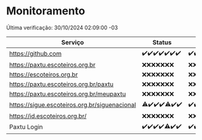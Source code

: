 # Monitoramento

Última verificação: 30/10/2024 02:09:00 -03

|Serviço|Status|Últimas 24h|
|---|---|---|
|https://github.com|<span title="2024-10-23: OK=23">✔️</span><span title="2024-10-24: OK=23">✔️</span><span title="2024-10-25: OK=23">✔️</span><span title="2024-10-26: OK=23">✔️</span><span title="2024-10-27: OK=23">✔️</span><span title="2024-10-28: OK=23">✔️</span><span title="2024-10-29: OK=5">✔️</span>|<span title="29/10/2024 03:12:00 -03 : 200">✔️</span><span title="29/10/2024 04:09:00 -03 : 200">✔️</span><span title="29/10/2024 05:11:00 -03 : 200">✔️</span><span title="29/10/2024 06:09:00 -03 : 200">✔️</span><span title="29/10/2024 07:09:00 -03 : 200">✔️</span><span title="29/10/2024 08:07:00 -03 : 200">✔️</span><span title="29/10/2024 09:15:00 -03 : 200">✔️</span><span title="29/10/2024 10:18:00 -03 : 200">✔️</span><span title="29/10/2024 11:08:00 -03 : 200">✔️</span><span title="29/10/2024 12:08:00 -03 : 200">✔️</span><span title="29/10/2024 13:10:00 -03 : 200">✔️</span><span title="29/10/2024 14:07:00 -03 : 200">✔️</span><span title="29/10/2024 15:11:00 -03 : 200">✔️</span><span title="29/10/2024 16:06:00 -03 : 200">✔️</span><span title="29/10/2024 17:09:00 -03 : 200">✔️</span><span title="29/10/2024 18:07:00 -03 : 200">✔️</span><span title="29/10/2024 19:08:00 -03 : 200">✔️</span><span title="29/10/2024 20:08:00 -03 : 200">✔️</span><span title="29/10/2024 21:40:00 -03 : 200">✔️</span><span title="29/10/2024 23:12:00 -03 : 200">✔️</span><span title="30/10/2024 00:16:00 -03 : 200">✔️</span><span title="30/10/2024 01:11:00 -03 : 200">✔️</span><span title="30/10/2024 02:09:00 -03 : 200">✔️</span>|
|https://paxtu.escoteiros.org.br|<span title="2024-10-23: Falhas=23">❌</span><span title="2024-10-24: Falhas=23">❌</span><span title="2024-10-25: Falhas=23">❌</span><span title="2024-10-26: Falhas=23">❌</span><span title="2024-10-27: Falhas=23">❌</span><span title="2024-10-28: Falhas=23">❌</span><span title="2024-10-29: Falhas=5">❌</span>|<span title="29/10/2024 03:12:00 -03 : 403">❌</span><span title="29/10/2024 04:09:00 -03 : 403">❌</span><span title="29/10/2024 05:11:00 -03 : 403">❌</span><span title="29/10/2024 06:09:00 -03 : 403">❌</span><span title="29/10/2024 07:09:00 -03 : 403">❌</span><span title="29/10/2024 08:07:00 -03 : 403">❌</span><span title="29/10/2024 09:15:00 -03 : 403">❌</span><span title="29/10/2024 10:18:00 -03 : 403">❌</span><span title="29/10/2024 11:08:00 -03 : 403">❌</span><span title="29/10/2024 12:08:00 -03 : 403">❌</span><span title="29/10/2024 13:10:00 -03 : 403">❌</span><span title="29/10/2024 14:07:00 -03 : 403">❌</span><span title="29/10/2024 15:11:00 -03 : 403">❌</span><span title="29/10/2024 16:06:00 -03 : 403">❌</span><span title="29/10/2024 17:09:00 -03 : 403">❌</span><span title="29/10/2024 18:07:00 -03 : 403">❌</span><span title="29/10/2024 19:08:00 -03 : 403">❌</span><span title="29/10/2024 20:08:00 -03 : 403">❌</span><span title="29/10/2024 21:40:00 -03 : 403">❌</span><span title="29/10/2024 23:12:00 -03 : 403">❌</span><span title="30/10/2024 00:16:00 -03 : 403">❌</span><span title="30/10/2024 01:11:00 -03 : 403">❌</span><span title="30/10/2024 02:09:00 -03 : 403">❌</span>|
|https://escoteiros.org.br|<span title="2024-10-23: Falhas=23">❌</span><span title="2024-10-24: Falhas=23">❌</span><span title="2024-10-25: Falhas=23">❌</span><span title="2024-10-26: Falhas=23">❌</span><span title="2024-10-27: Falhas=23">❌</span><span title="2024-10-28: Falhas=23">❌</span><span title="2024-10-29: Falhas=5">❌</span>|<span title="29/10/2024 03:12:00 -03 : 403">❌</span><span title="29/10/2024 04:09:00 -03 : 403">❌</span><span title="29/10/2024 05:11:00 -03 : 403">❌</span><span title="29/10/2024 06:09:00 -03 : 403">❌</span><span title="29/10/2024 07:09:00 -03 : 403">❌</span><span title="29/10/2024 08:07:00 -03 : 403">❌</span><span title="29/10/2024 09:15:00 -03 : 403">❌</span><span title="29/10/2024 10:18:00 -03 : 403">❌</span><span title="29/10/2024 11:08:00 -03 : 403">❌</span><span title="29/10/2024 12:08:00 -03 : 403">❌</span><span title="29/10/2024 13:10:00 -03 : 403">❌</span><span title="29/10/2024 14:07:00 -03 : 403">❌</span><span title="29/10/2024 15:11:00 -03 : 403">❌</span><span title="29/10/2024 16:06:00 -03 : 403">❌</span><span title="29/10/2024 17:09:00 -03 : 403">❌</span><span title="29/10/2024 18:07:00 -03 : 403">❌</span><span title="29/10/2024 19:08:00 -03 : 403">❌</span><span title="29/10/2024 20:08:00 -03 : 403">❌</span><span title="29/10/2024 21:40:00 -03 : 403">❌</span><span title="29/10/2024 23:12:00 -03 : 403">❌</span><span title="30/10/2024 00:16:00 -03 : 403">❌</span><span title="30/10/2024 01:11:00 -03 : 403">❌</span><span title="30/10/2024 02:09:00 -03 : 403">❌</span>|
|https://paxtu.escoteiros.org.br/paxtu|<span title="2024-10-23: Falhas=23">❌</span><span title="2024-10-24: Falhas=23">❌</span><span title="2024-10-25: Falhas=23">❌</span><span title="2024-10-26: Falhas=23">❌</span><span title="2024-10-27: Falhas=23">❌</span><span title="2024-10-28: Falhas=23">❌</span><span title="2024-10-29: Falhas=5">❌</span>|<span title="29/10/2024 03:12:00 -03 : 403">❌</span><span title="29/10/2024 04:09:00 -03 : 403">❌</span><span title="29/10/2024 05:11:00 -03 : 403">❌</span><span title="29/10/2024 06:09:00 -03 : 403">❌</span><span title="29/10/2024 07:09:00 -03 : 403">❌</span><span title="29/10/2024 08:07:00 -03 : 403">❌</span><span title="29/10/2024 09:15:00 -03 : 403">❌</span><span title="29/10/2024 10:18:00 -03 : 403">❌</span><span title="29/10/2024 11:08:00 -03 : 403">❌</span><span title="29/10/2024 12:08:00 -03 : 403">❌</span><span title="29/10/2024 13:10:00 -03 : 403">❌</span><span title="29/10/2024 14:07:00 -03 : 403">❌</span><span title="29/10/2024 15:11:00 -03 : 403">❌</span><span title="29/10/2024 16:06:00 -03 : 403">❌</span><span title="29/10/2024 17:09:00 -03 : 403">❌</span><span title="29/10/2024 18:07:00 -03 : 403">❌</span><span title="29/10/2024 19:08:00 -03 : 403">❌</span><span title="29/10/2024 20:08:00 -03 : 403">❌</span><span title="29/10/2024 21:40:00 -03 : 403">❌</span><span title="29/10/2024 23:12:00 -03 : 403">❌</span><span title="30/10/2024 00:16:00 -03 : 403">❌</span><span title="30/10/2024 01:11:00 -03 : 403">❌</span><span title="30/10/2024 02:09:00 -03 : 403">❌</span>|
|https://paxtu.escoteiros.org.br/meupaxtu|<span title="2024-10-23: Falhas=23">❌</span><span title="2024-10-24: Falhas=23">❌</span><span title="2024-10-25: Falhas=23">❌</span><span title="2024-10-26: Falhas=23">❌</span><span title="2024-10-27: Falhas=23">❌</span><span title="2024-10-28: Falhas=23">❌</span><span title="2024-10-29: Falhas=5">❌</span>|<span title="29/10/2024 03:12:00 -03 : 403">❌</span><span title="29/10/2024 04:09:00 -03 : 403">❌</span><span title="29/10/2024 05:11:00 -03 : 403">❌</span><span title="29/10/2024 06:09:00 -03 : 403">❌</span><span title="29/10/2024 07:09:00 -03 : 403">❌</span><span title="29/10/2024 08:07:00 -03 : 403">❌</span><span title="29/10/2024 09:15:00 -03 : 403">❌</span><span title="29/10/2024 10:18:00 -03 : 403">❌</span><span title="29/10/2024 11:08:00 -03 : 403">❌</span><span title="29/10/2024 12:08:00 -03 : 403">❌</span><span title="29/10/2024 13:10:00 -03 : 403">❌</span><span title="29/10/2024 14:07:00 -03 : 403">❌</span><span title="29/10/2024 15:11:00 -03 : 403">❌</span><span title="29/10/2024 16:06:00 -03 : 403">❌</span><span title="29/10/2024 17:09:00 -03 : 403">❌</span><span title="29/10/2024 18:07:00 -03 : 403">❌</span><span title="29/10/2024 19:08:00 -03 : 403">❌</span><span title="29/10/2024 20:08:00 -03 : 403">❌</span><span title="29/10/2024 21:40:00 -03 : 403">❌</span><span title="29/10/2024 23:12:00 -03 : 403">❌</span><span title="30/10/2024 00:16:00 -03 : 403">❌</span><span title="30/10/2024 01:11:00 -03 : 403">❌</span><span title="30/10/2024 02:09:00 -03 : 403">❌</span>|
|https://sigue.escoteiros.org.br/siguenacional|<span title="2024-10-23: OK=22, Falhas=1">⚠️</span><span title="2024-10-24: OK=23">✔️</span><span title="2024-10-25: OK=23">✔️</span><span title="2024-10-26: OK=23">✔️</span><span title="2024-10-27: OK=22, Falhas=1">⚠️</span><span title="2024-10-28: OK=23">✔️</span><span title="2024-10-29: OK=5">✔️</span>|<span title="29/10/2024 03:12:00 -03 : 200">✔️</span><span title="29/10/2024 04:09:00 -03 : 200">✔️</span><span title="29/10/2024 05:11:00 -03 : 200">✔️</span><span title="29/10/2024 06:09:00 -03 : 200">✔️</span><span title="29/10/2024 07:09:00 -03 : 200">✔️</span><span title="29/10/2024 08:07:00 -03 : 200">✔️</span><span title="29/10/2024 09:15:00 -03 : 200">✔️</span><span title="29/10/2024 10:18:00 -03 : 200">✔️</span><span title="29/10/2024 11:08:00 -03 : 200">✔️</span><span title="29/10/2024 12:08:00 -03 : 200">✔️</span><span title="29/10/2024 13:10:00 -03 : 200">✔️</span><span title="29/10/2024 14:07:00 -03 : 200">✔️</span><span title="29/10/2024 15:11:00 -03 : 200">✔️</span><span title="29/10/2024 16:06:00 -03 : 200">✔️</span><span title="29/10/2024 17:09:00 -03 : 200">✔️</span><span title="29/10/2024 18:07:00 -03 : 200">✔️</span><span title="29/10/2024 19:08:00 -03 : 200">✔️</span><span title="29/10/2024 20:08:00 -03 : 200">✔️</span><span title="29/10/2024 21:40:00 -03 : 200">✔️</span><span title="29/10/2024 23:12:00 -03 : 200">✔️</span><span title="30/10/2024 00:16:00 -03 : 200">✔️</span><span title="30/10/2024 01:11:00 -03 : 200">✔️</span><span title="30/10/2024 02:09:00 -03 : 200">✔️</span>|
|https://id.escoteiros.org.br/|<span title="2024-10-23: Falhas=23">❌</span><span title="2024-10-24: Falhas=23">❌</span><span title="2024-10-25: Falhas=23">❌</span><span title="2024-10-26: Falhas=23">❌</span><span title="2024-10-27: Falhas=23">❌</span><span title="2024-10-28: Falhas=23">❌</span><span title="2024-10-29: Falhas=5">❌</span>|<span title="29/10/2024 03:12:00 -03 : 403">❌</span><span title="29/10/2024 04:09:00 -03 : 403">❌</span><span title="29/10/2024 05:11:00 -03 : 403">❌</span><span title="29/10/2024 06:09:00 -03 : 403">❌</span><span title="29/10/2024 07:09:00 -03 : 403">❌</span><span title="29/10/2024 08:07:00 -03 : 403">❌</span><span title="29/10/2024 09:15:00 -03 : 403">❌</span><span title="29/10/2024 10:18:00 -03 : 403">❌</span><span title="29/10/2024 11:08:00 -03 : 403">❌</span><span title="29/10/2024 12:08:00 -03 : 403">❌</span><span title="29/10/2024 13:10:00 -03 : 403">❌</span><span title="29/10/2024 14:07:00 -03 : 403">❌</span><span title="29/10/2024 15:11:00 -03 : 403">❌</span><span title="29/10/2024 16:06:00 -03 : 403">❌</span><span title="29/10/2024 17:09:00 -03 : 403">❌</span><span title="29/10/2024 18:07:00 -03 : 403">❌</span><span title="29/10/2024 19:08:00 -03 : 403">❌</span><span title="29/10/2024 20:08:00 -03 : 403">❌</span><span title="29/10/2024 21:40:00 -03 : 403">❌</span><span title="29/10/2024 23:12:00 -03 : 403">❌</span><span title="30/10/2024 00:16:00 -03 : 403">❌</span><span title="30/10/2024 01:11:00 -03 : 403">❌</span><span title="30/10/2024 02:09:00 -03 : 403">❌</span>|
|Paxtu Login|<span title="2024-10-23: OK=23">✔️</span><span title="2024-10-24: OK=23">✔️</span><span title="2024-10-25: OK=23">✔️</span><span title="2024-10-26: OK=23">✔️</span><span title="2024-10-27: OK=22, Falhas=1">⚠️</span><span title="2024-10-28: OK=23">✔️</span><span title="2024-10-29: OK=5">✔️</span>|<span title="29/10/2024 03:12:00 -03 : 200">✔️</span><span title="29/10/2024 04:09:00 -03 : 200">✔️</span><span title="29/10/2024 05:11:00 -03 : 200">✔️</span><span title="29/10/2024 06:09:00 -03 : 200">✔️</span><span title="29/10/2024 07:09:00 -03 : 200">✔️</span><span title="29/10/2024 08:07:00 -03 : 200">✔️</span><span title="29/10/2024 09:15:00 -03 : 200">✔️</span><span title="29/10/2024 10:18:00 -03 : 200">✔️</span><span title="29/10/2024 11:08:00 -03 : 200">✔️</span><span title="29/10/2024 12:08:00 -03 : 200">✔️</span><span title="29/10/2024 13:10:00 -03 : 200">✔️</span><span title="29/10/2024 14:07:00 -03 : 200">✔️</span><span title="29/10/2024 15:11:00 -03 : 200">✔️</span><span title="29/10/2024 16:06:00 -03 : 200">✔️</span><span title="29/10/2024 17:09:00 -03 : 200">✔️</span><span title="29/10/2024 18:07:00 -03 : 200">✔️</span><span title="29/10/2024 19:08:00 -03 : 200">✔️</span><span title="29/10/2024 20:08:00 -03 : 200">✔️</span><span title="29/10/2024 21:40:00 -03 : 200">✔️</span><span title="29/10/2024 23:12:00 -03 : 200">✔️</span><span title="30/10/2024 00:16:00 -03 : 200">✔️</span><span title="30/10/2024 01:11:00 -03 : 200">✔️</span><span title="30/10/2024 02:09:00 -03 : 200">✔️</span>|
